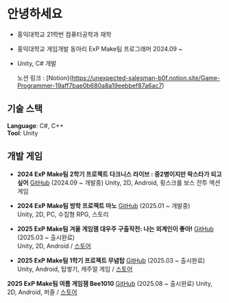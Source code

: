 # 안녕하세요

- 홍익대학교 21학번 컴퓨터공학과 재학  
- 홍익대학교 게임개발 동아리 ExP Make팀 프로그래머 2024.09 ~  
- Unity, C# 개발

  노션 링크 : [Notion}(https://unexpected-salesman-b0f.notion.site/Game-Programmer-19aff7bae0b680a8a19eebbef87a6ac7)

## 기술 스택

**Language**: C#, C++  
**Tool**: Unity

## 개발 게임

- **2024 ExP Make팀 2학기 프로젝트 다크니스 라이브 : 중2병이지만 락스타가 되고 싶어** [GitHub](https://github.com/hance0103/2nd_Grade_In_MiddleSchool) (2024.09 ~ 개발중) 
  Unity, 2D, Android, 횡스크롤 보스 전투 액션게임

- **2024 ExP Make팀 방학 프로젝트 마노** [GitHub](https://github.com/villainouskirby/DungeonRPG) (2025.01 ~ 개발중)  
  Unity, 2D, PC, 수집형 RPG, 스토리

- **2025 ExP Make팀 겨울 게임잼 대우주 구출작전: 나는 외계인이 좋아!** [GitHub](https://github.com/machamy/Exp-2025WinterGamejam) (2025.03 ~ 출시완료)  
  Unity, 2D, Android / [스토어](https://play.google.com/store/apps/details?id=com.ExpStudio.Exp2025WinterGamejam)

- **2025 ExP Make팀 1학기 프로젝트 무념탑** [GitHub](https://github.com/Doumoman/TLTower) (2025.03 ~ 출시완료)  
  Unity, Android, 탑쌓기, 캐주얼 게임  / [스토어](https://play.google.com/store/apps/details?id=com.ExP.Munyumtop&pcampaignid=web_share)

 **2025 ExP Make팀 여름 게임잼 Bee1010** [GitHub](https://github.com/Doumoman/2025-ExPSummerGameJam-2) (2025.08 ~ 출시완료)
  Unity, 2D, Android, 퍼즐 / [스토어](https://play.google.com/store/apps/details?id=com.ExP.Bee1010)

